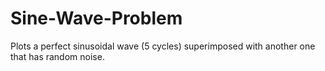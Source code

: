 # Sine-Wave-Problem
Plots a perfect sinusoidal wave (5 cycles) superimposed with another one that has random noise.
